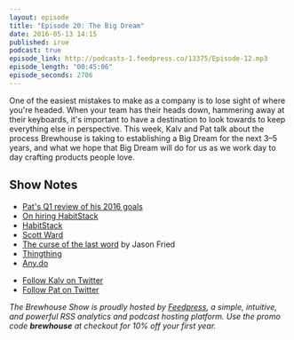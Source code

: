 ```yaml
---
layout: episode
title: "Episode 20: The Big Dream"
date: 2016-05-13 14:15
published: irue
podcast: true
episode_link: http://podcasts-1.feedpress.co/13375/Episode-12.mp3
episode_length: "00:45:06"
episode_seconds: 2706
---
```


One of the easiest mistakes to make as a company is to lose sight of where you're headed. When your team has their heads down, hammering away at their keyboards, it's important to have a destination to look towards to keep everything else in perspective. This week, Kalv and Pat talk about the process Brewhouse is taking to establishing a Big Dream for the next 3–5 years, and what we hope that Big Dream will do for us as we work day to day crafting products people love.

<!-- break -->

## Show Notes

- [Pat's Q1 review of his 2016 goals](http://patdryburgh.com/blog/q1-review/)
- [On hiring HabitStack](http://patdryburgh.com/blog/hiring-habitstack/)
- [HabitStack](http://habitstack.com)
- [Scott Ward](http://twitter.com/habitstack)
- [The curse of the last word](https://m.signalvnoise.com/the-curse-of-the-last-word-5fb5009da601) by Jason Fried
- [Thingthing](http://thingthing.co/)
- [Any.do](http://www.any.do/)

<ul>
  <li><a href="http://twitter.com/kalv">Follow Kalv on Twitter</a></li>
  <li><a href="http://twitter.com/patdryburgh">Follow Pat on Twitter</a></li>
</ul>

_The Brewhouse Show is proudly hosted by [Feedpress][FP], a simple, intuitive, and powerful RSS analytics and podcast hosting platform. Use the promo code **brewhouse** at checkout for 10% off your first year._

[FP]: http://feed.press
[TBS]: http://brewhouse.io/show/
